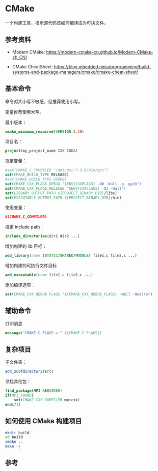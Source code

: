 # CMake

一个构建工具，指示源代码该如何编译成为可执文件。

## 参考资料

+ Modern CMake: https://modern-cmake-cn.github.io/Modern-CMake-zh_CN/

+ CMake CheatSheet: https://blog.mbedded.ninja/programming/build-systems-and-package-managers/cmake/cmake-cheat-sheet/


## 基本命令

命令对大小写不敏感，但推荐使用小写。

变量推荐使用大写。

最小版本：

```cmake
cmake_minimum_required(VERSION 3.10)
``` 

项目名：

```cmake
project(my_project_name CXX CUDA)
```

指定变量：

```cmake
#set(CMAKE_C_COMPILER "/opt/gcc-7.3.0/bin/gcc")
set(CMAKE_BUILD_TYPE RELEASE)
#set(CMAKE_BUILD_TYPE DEBUG)
set(CMAKE_CXX_FLAGS_DEBUG "$ENV{CXXFLAGS} -O0 -Wall -g -ggdb")
set(CMAKE_CXX_FLAGS_RELEASE "$ENV{CXXFLAGS} -O3 -Wall")
set(LIBRARY_OUTPUT_PATH ${PROJECT_BINARY_DIR}/libs)
set(EXECUTABLE_OUTPUT_PATH ${PROJECT_BINARY_DIR}/bin)
```

使用变量：

```cmake
${CMAKE_C_COMPILER}
```

指定 include path：

```cmake
include_directories(dir1 dir2 ...)
```

增加构建的 lib 目标：

```cmake
add_library(name [STATIC/SHARED/MODULE] file1.c file2.c ...)
```

增加构建的可执行文件目标

```cmake 
add_executable(name file1.c file2.c ...)
```

添加编译选项：

```cmake
set(CMAKE_CXX_DEBUG_FLAGS "${CMAKE_CXX_DEBUG_FLAGS} -Wall -Wextra")
```

## 辅助命令

打印消息

```cmake
message("CMAKE_C_FLAGS = " ${CMAKE_C_FLAGS})
```

## 复杂项目

子文件夹：

```cmake
add_subfdirectory(src)
```

寻找其他包：

```cmake
find_package(MPI REQUIRED)
if(MPI_FOUND)
    set(CMAKE_CXX_COMPILER mpicxx)   
endif()
```

## 如何使用 CMake 构建项目

```sh
mkdir build
cd build
cmake ..
make -j
```

## 参考

